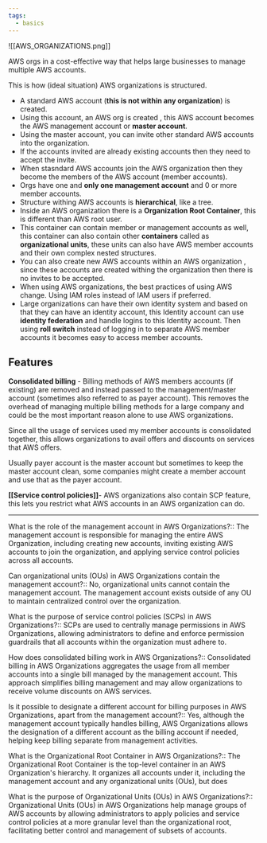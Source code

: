 ```yaml
---
tags:
  - basics
---
```


![[AWS_ORGANIZATIONS.png]]

AWS orgs in a cost-effective way that helps large businesses to manage multiple AWS accounts.

This is how (ideal situation) AWS organizations is structured.

- A standard AWS account (**this is not within any organization**) is created.
- Using this account, an AWS org is created , this AWS account becomes the AWS management account or **master account**.
- Using the master account, you can invite other standard AWS accounts into the organization.
- If the accounts invited are already existing accounts then they need to accept the invite.
- When stasndard AWS accounts join the AWS organization then they become the members of the AWS account (member accounts).
- Orgs have one and **only one management account** and 0 or more member accounts.
- Structure withing AWS accounts is **hierarchical**, like a tree.
- Inside an AWS organization there is a **Organization Root Container**, this is different than AWS root user.
- This container can contain member or management accounts as well, this container can also contain other **containers** called as **organizational units**, these units can also have AWS member accounts and their own complex  nested structures.
- You can also create new AWS accounts within an AWS organization , since these accounts are created withing the organization then there is no invites to be accepted.
- When using AWS organizations, the best practices of using AWS change. Using IAM roles instead of IAM users if preferred.
- Large organizations can have their own identity system and based on that they can have an identity account, this Identity account can use **identity federation** and handle logins to this Identity account. Then using **roll switch** instead of logging in to separate AWS member accounts it becomes easy to access member accounts.

## Features

**Consolidated billing** - 
Billing methods of AWS members accounts (if existing) are removed and instead passed to the management/master account (sometimes also referred to as payer account). This removes the overhead of managing multiple billing methods for a large company and could be the most important reason alone to use AWS organizations.

Since all the usage of services used my member accounts is consolidated together, this allows organizations to avail offers and discounts on services that AWS offers.

Usually payer account is the master account but sometimes to keep the master account clean, some companies might create a member account and use that as the payer account.

**[[Service control policies]]**-
AWS organizations also contain SCP feature, this lets you restrict what AWS accounts in an AWS organization can do.

---
What is the role of the management account in AWS Organizations?:: The management account is responsible for managing the entire AWS Organization, including creating new accounts, inviting existing AWS accounts to join the organization, and applying service control policies across all accounts.

Can organizational units (OUs) in AWS Organizations contain the management account?:: No, organizational units cannot contain the management account. The management account exists outside of any OU to maintain centralized control over the organization.

What is the purpose of service control policies (SCPs) in AWS Organizations?:: SCPs are used to centrally manage permissions in AWS Organizations, allowing administrators to define and enforce permission guardrails that all accounts within the organization must adhere to.

How does consolidated billing work in AWS Organizations?:: Consolidated billing in AWS Organizations aggregates the usage from all member accounts into a single bill managed by the management account. This approach simplifies billing management and may allow organizations to receive volume discounts on AWS services.

Is it possible to designate a different account for billing purposes in AWS Organizations, apart from the management account?:: Yes, although the management account typically handles billing, AWS Organizations allows the designation of a different account as the billing account if needed, helping keep billing separate from management activities.

What is the Organizational Root Container in AWS Organizations?:: The Organizational Root Container is the top-level container in an AWS Organization's hierarchy. It organizes all accounts under it, including the management account and any organizational units (OUs), but does

What is the purpose of Organizational Units (OUs) in AWS Organizations?:: Organizational Units (OUs) in AWS Organizations help manage groups of AWS accounts by allowing administrators to apply policies and service control policies at a more granular level than the organizational root, facilitating better control and management of subsets of accounts.
